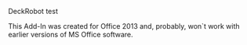DeckRobot test

This Add-In was created for Office 2013 and, probably, won`t work with earlier versions of MS Office software.
